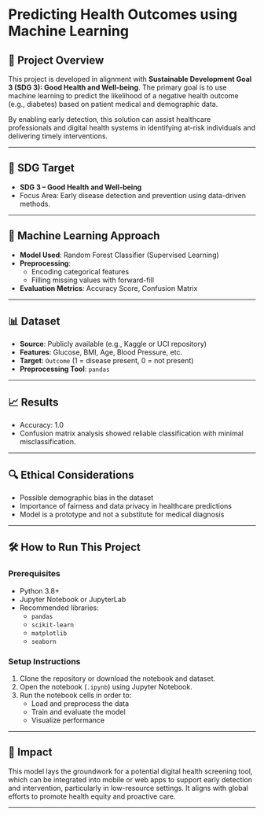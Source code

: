 # Predicting Health Outcomes using Machine Learning

## 🚀 Project Overview
This project is developed in alignment with **Sustainable Development Goal 3 (SDG 3): Good Health and Well-being**. The primary goal is to use machine learning to predict the likelihood of a negative health outcome (e.g., diabetes) based on patient medical and demographic data.

By enabling early detection, this solution can assist healthcare professionals and digital health systems in identifying at-risk individuals and delivering timely interventions.

---

## 🎯 SDG Target
- **SDG 3 – Good Health and Well-being**
- Focus Area: Early disease detection and prevention using data-driven methods.

---

## 🧠 Machine Learning Approach
- **Model Used**: Random Forest Classifier (Supervised Learning)
- **Preprocessing**: 
  - Encoding categorical features
  - Filling missing values with forward-fill
- **Evaluation Metrics**: Accuracy Score, Confusion Matrix

---

## 📊 Dataset
- **Source**: Publicly available (e.g., Kaggle or UCI repository)
- **Features**: Glucose, BMI, Age, Blood Pressure, etc.
- **Target**: `Outcome` (1 = disease present, 0 = not present)
- **Preprocessing Tool**: `pandas`

---

## 📈 Results
- Accuracy: 1.0
- Confusion matrix analysis showed reliable classification with minimal misclassification.

---

## 🔍 Ethical Considerations
- Possible demographic bias in the dataset
- Importance of fairness and data privacy in healthcare predictions
- Model is a prototype and not a substitute for medical diagnosis

---

## 🛠️ How to Run This Project

### Prerequisites
- Python 3.8+
- Jupyter Notebook or JupyterLab
- Recommended libraries:  
  - `pandas`  
  - `scikit-learn`  
  - `matplotlib`  
  - `seaborn`

### Setup Instructions
1. Clone the repository or download the notebook and dataset.
2. Open the notebook (`.ipynb`) using Jupyter Notebook.
3. Run the notebook cells in order to:
   - Load and preprocess the data
   - Train and evaluate the model
   - Visualize performance

---

## 📌 Impact
This model lays the groundwork for a potential digital health screening tool, which can be integrated into mobile or web apps to support early detection and intervention, particularly in low-resource settings. It aligns with global efforts to promote health equity and proactive care.

---

